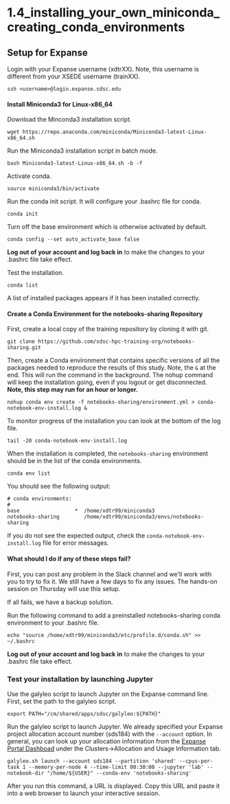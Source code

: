 # 1.4_installing_your_own_miniconda_creating_conda_environments

## Setup for Expanse
Login with your Expanse username (xdtrXX). Note, this username is different from your XSEDE username (trainXX).

```
ssh <username>@login.expanse.sdsc.edu
```

#### Install Miniconda3 for Linux-x86_64
Download the Minconda3 installation script.

```
wget https://repo.anaconda.com/miniconda/Miniconda3-latest-Linux-x86_64.sh
```

Run the Miniconda3 installation script in batch mode.
```
bash Miniconda3-latest-Linux-x86_64.sh -b -f
```

Activate conda.
```
source miniconda3/bin/activate
```

Run the conda init script. It will configure your .bashrc file for conda.
```
conda init
```

Turn off the base environment which is otherwise activated by default.
```
conda config --set auto_activate_base false
```

**Log out of your account and log back in** to make the changes to your .bashrc file take effect.


Test the installation.
```
conda list
```
A list of installed packages appears if it has been installed correctly.


#### Create a Conda Environment for the notebooks-sharing Repository
First, create a local copy of the training repository by cloning it with git.
```
git clone https://github.com/sdsc-hpc-training-org/notebooks-sharing.git
```

Then, create a Conda environment that contains specific versions of all the packages needed to reproduce the results of this study. Note, the `&` at the end. This will run the command in the background. The nohup command will keep the installation going, even if you logout or get disconnected. **Note, this step may run for an hour or longer.**
```
nohup conda env create -f notebooks-sharing/environment.yml > conda-notebook-env-install.log &
```

To monitor progress of the installation you can look at the bottom of the log file.
```
tail -20 conda-notebook-env-install.log
```

When the installation is completed, the `notebooks-sharing` environment should be in the list of the conda environments.
```
conda env list
```

You should see the following output:
```
# conda environments:
#
base                  *  /home/xdtr99/miniconda3
notebooks-sharing        /home/xdtr99/miniconda3/envs/notebooks-sharing
```

If you do not see the expected output, check the `conda-notebook-env-install.log` file for error messages.

#### What should I do if any of these steps fail?
First, you can post any problem in the Slack channel and we'll work with you to try to fix it. We still have a few days to fix any issues. The hands-on session on Thursday will use this setup.

If all fails, we have a backup solution. 

Run the following command to add a preinstalled notebooks-sharing conda environment to your .bashrc file.
```
echo "source /home/xdtr99/miniconda3/etc/profile.d/conda.sh" >> ~/.bashrc 
```

**Log out of your account and log back in** to make the changes to your .bashrc file take effect.


### Test your installation by launching Jupyter

Use the galyleo script to launch Jupyter on the Expanse command line. First, set the path to the galyleo script.

```
export PATH="/cm/shared/apps/sdsc/galyleo:${PATH}"
```

Run the galyleo script to launch Jupyter. We already specified your Expanse project allocation account number (sds184) with the `--account` option. In general, you can look up your allocation information from the [Expanse Portal Dashboad](https://portal.expanse.sdsc.edu) under the Clusters->Allocation and Usage Information tab.

```
galyleo.sh launch --account sds184 --partition 'shared' --cpus-per-task 1 --memory-per-node 4 --time-limit 00:30:00 --jupyter 'lab' --notebook-dir "/home/${USER}" --conda-env 'notebooks-sharing'
```

After you run this command, a URL is displayed. Copy this URL and paste it into a web browser to launch your interactive session.
